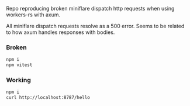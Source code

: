 Repo reproducing broken miniflare dispatch http requests when using workers-rs with axum.

All miniflare dispatch requests resolve as a 500 error. Seems to be related to how axum handles responses with bodies.

### Broken
```sh
npm i
npm vitest
```

### Working
```sh 
npm i
curl http://localhost:8787/hello
```
